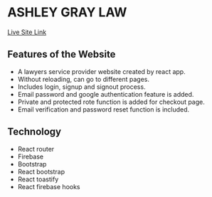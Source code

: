 # ASHLEY GRAY LAW

[Live Site Link](https://ashley-gray-law.firebaseapp.com/)

## Features of the Website
- A lawyers service provider website created by react app.
- Without reloading, can go to different pages.
- Includes login, signup and signout process.
- Email password and google authentication feature is added.
- Private and protected rote function is added for checkout page.
- Email verification and password reset function is included.

 ## Technology
 - React router
 - Firebase
 - Bootstrap
 - React bootstrap
 - React toastify
 - React firebase hooks



